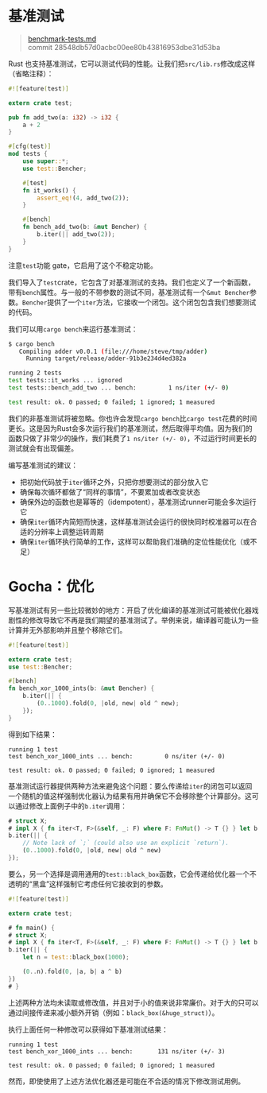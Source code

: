 # 基准测试

> [benchmark-tests.md](https://github.com/rust-lang/rust/blob/stable/src/doc/book/benchmark-tests.md)
> <br>
> commit 28548db57d0acbc00ee80b43816953dbe31d53ba

Rust 也支持基准测试，它可以测试代码的性能。让我们把`src/lib.rs`修改成这样（省略注释）：

```rust
#![feature(test)]

extern crate test;

pub fn add_two(a: i32) -> i32 {
    a + 2
}

#[cfg(test)]
mod tests {
    use super::*;
    use test::Bencher;

    #[test]
    fn it_works() {
        assert_eq!(4, add_two(2));
    }

    #[bench]
    fn bench_add_two(b: &mut Bencher) {
        b.iter(|| add_two(2));
    }
}
```

注意`test`功能 gate，它启用了这个不稳定功能。

我们导入了`test`crate，它包含了对基准测试的支持。我们也定义了一个新函数，带有`bench`属性。与一般的不带参数的测试不同，基准测试有一个`&mut Bencher`参数。`Bencher`提供了一个`iter`方法，它接收一个闭包。这个闭包包含我们想要测试的代码。

我们可以用`cargo bench`来运行基准测试：

```bash
$ cargo bench
   Compiling adder v0.0.1 (file:///home/steve/tmp/adder)
     Running target/release/adder-91b3e234d4ed382a

running 2 tests
test tests::it_works ... ignored
test tests::bench_add_two ... bench:         1 ns/iter (+/- 0)

test result: ok. 0 passed; 0 failed; 1 ignored; 1 measured
```

我们的非基准测试将被忽略。你也许会发现`cargo bench`比`cargo test`花费的时间更长。这是因为Rust会多次运行我们的基准测试，然后取得平均值。因为我们的函数只做了非常少的操作，我们耗费了`1 ns/iter (+/- 0)`，不过运行时间更长的测试就会有出现偏差。

编写基准测试的建议：

* 把初始代码放于`iter`循环之外，只把你想要测试的部分放入它
* 确保每次循环都做了“同样的事情”，不要累加或者改变状态
* 确保外边的函数也是幂等的（idempotent），基准测试runner可能会多次运行它
* 确保`iter`循环内简短而快速，这样基准测试会运行的很快同时校准器可以在合适的分辨率上调整运转周期
* 确保`iter`循环执行简单的工作，这样可以帮助我们准确的定位性能优化（或不足）

# Gocha：优化
写基准测试有另一些比较微妙的地方：开启了优化编译的基准测试可能被优化器戏剧性的修改导致它不再是我们期望的基准测试了。举例来说，编译器可能认为一些计算并无外部影响并且整个移除它们。

```rust
#![feature(test)]

extern crate test;
use test::Bencher;

#[bench]
fn bench_xor_1000_ints(b: &mut Bencher) {
    b.iter(|| {
        (0..1000).fold(0, |old, new| old ^ new);
    });
}
```

得到如下结果：

```text
running 1 test
test bench_xor_1000_ints ... bench:         0 ns/iter (+/- 0)

test result: ok. 0 passed; 0 failed; 0 ignored; 1 measured
```

基准测试运行器提供两种方法来避免这个问题：要么传递给`iter`的闭包可以返回一个随机的值这样强制优化器认为结果有用并确保它不会移除整个计算部分。这可以通过修改上面例子中的`b.iter`调用：

```rust
# struct X;
# impl X { fn iter<T, F>(&self, _: F) where F: FnMut() -> T {} } let b = X;
b.iter(|| {
    // Note lack of `;` (could also use an explicit `return`).
    (0..1000).fold(0, |old, new| old ^ new)
});
```

要么，另一个选择是调用通用的`test::black_box`函数，它会传递给优化器一个不透明的“黑盒”这样强制它考虑任何它接收到的参数。

```rust
#![feature(test)]

extern crate test;

# fn main() {
# struct X;
# impl X { fn iter<T, F>(&self, _: F) where F: FnMut() -> T {} } let b = X;
b.iter(|| {
    let n = test::black_box(1000);

    (0..n).fold(0, |a, b| a ^ b)
})
# }
```
上述两种方法均未读取或修改值，并且对于小的值来说非常廉价。对于大的只可以通过间接传递来减小额外开销（例如：`black_box(&huge_struct)`）。

执行上面任何一种修改可以获得如下基准测试结果：

```text
running 1 test
test bench_xor_1000_ints ... bench:       131 ns/iter (+/- 3)

test result: ok. 0 passed; 0 failed; 0 ignored; 1 measured
```

然而，即使使用了上述方法优化器还是可能在不合适的情况下修改测试用例。
